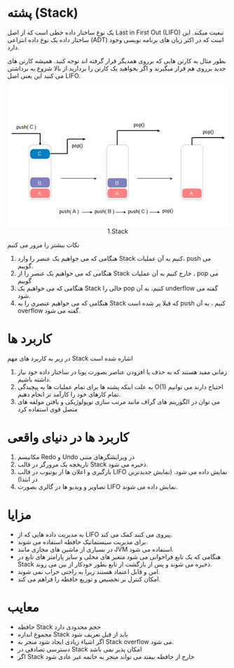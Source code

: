# پشته (Stack)

یک نوع ساختار داده خطی است که از اصل Last in First Out (LIFO) تبعیت میکند.
این ساختار داده یک نوع داده انتزاعی (ADT) است که در اکثر زبان های برنامه نویسی وجود دارد.

بطور مثال به کارتن هایی که برروی همدیگر قرار گرفته اند توجه کنید. همیشه کارتن های جدید برروی هم قرار میگیرند و اگر بخواهید یک کارتن را بردارید از بالا شروع به برداشتن می کنید این یعنی اصل LIFO.

<div align="center">
  <img src="https://github.com/mmdzov/data-structure/blob/main/assets/Stack1.0.jpg" alt="1.Stack" />
  <div>1.Stack</div>
</div>


نکات بیشتر را مرور می کنیم

1. هنگامی که می خواهیم یک عنصر را وارد Stack کنیم به آن عملیات، push می گوییم.
2. هنگامی که می خواهیم یک عنصر را از Stack خارج کنیم به آن عملیات ، pop می گوییم
3. هنگامی که می خواهیم یک Stack خالی را pop کنیم، به آن underflow گفته می شود.
4. هنگامی که می خواهیم عنصری را به Stack که قبلا پر شده است push کنیم ، به آن overflow گفته می شود.

# کاربرد ها

در زیر به کاربرد های مهم Stack اشاره شده است

1. زمانی مفید هستند که به حذف یا افزودن عناصر بصورت پویا در ساختار داده خود نیاز داشته باشیم.
2. به علت اینکه پشته ها برای تمام عملیات ها به پیچیدگی O(1) احتیاج دارند می توانیم تمام کارهای خود را کارآمد تر انجام دهیم.
3. می توان در الگوریتم های گراف مانند مرتب سازی توپولوژیکی و یافتن مولفه های متصل قوی استفاده کرد


# کاربرد ها در دنیای واقعی

1. مکانیسم Redo و Undo در ویرایشگرهای متنی
2. تاریخچه یک مرورگر در قالب Stack ذخیره می شود.
3. بارگیری و اعلان ها از یوتیوب در قالب LIFO نمایش داده می شود. (نمایش جدیدترین در ابتدا)
4. تصاویر و ویدیو ها در گالری بصورت LIFO نمایش داده می شوند.


# مزایا

- به مدیریت داده هایی که از LIFO پیروی می کنند کمک می کند.
- برای مدیریت سیستماتیک حافظه استفاده می شوند.
- در بسیاری از ماشین های مجازی مانند JVM استفاده می شود.
- هنگامی که یک تابع فراخوانی می شود متغیر های محلی و سایر پارامتر های تابع در Stack ذخیره می شوند و پس از بازگشت از تابع بطور خودکار از بین می روند.
- امن و قابل اعتماد هستند زیرا به راحتی خراب نمی شوند.
- امکان کنترل بر تخصیص و توزیع حافظه را فراهم می کند.


# معایب

- حافظه Stack حجم محدودی دارد
- مجموع اندازه Stack باید از قبل تعریف شود
- اگر اشیاء زیادی ایجاد شود منجر به Stack overflow می شود.
- دسترسی تصادفی در Stack امکان پذیر نمی باشد
- اگر Stack خارج از حافظه بیفتد می تواند منجر به خاتمه غیر عادی شود